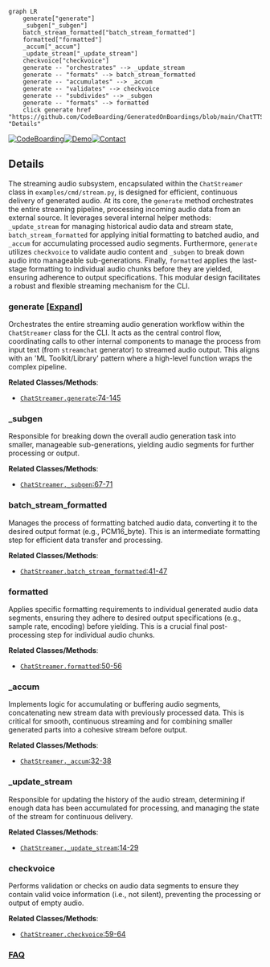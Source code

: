 ```mermaid
graph LR
    generate["generate"]
    _subgen["_subgen"]
    batch_stream_formatted["batch_stream_formatted"]
    formatted["formatted"]
    _accum["_accum"]
    _update_stream["_update_stream"]
    checkvoice["checkvoice"]
    generate -- "orchestrates" --> _update_stream
    generate -- "formats" --> batch_stream_formatted
    generate -- "accumulates" --> _accum
    generate -- "validates" --> checkvoice
    generate -- "subdivides" --> _subgen
    generate -- "formats" --> formatted
    click generate href "https://github.com/CodeBoarding/GeneratedOnBoardings/blob/main/ChatTTS/generate.md" "Details"
```

[![CodeBoarding](https://img.shields.io/badge/Generated%20by-CodeBoarding-9cf?style=flat-square)](https://github.com/CodeBoarding/CodeBoarding)[![Demo](https://img.shields.io/badge/Try%20our-Demo-blue?style=flat-square)](https://www.codeboarding.org/demo)[![Contact](https://img.shields.io/badge/Contact%20us%20-%20contact@codeboarding.org-lightgrey?style=flat-square)](mailto:contact@codeboarding.org)

## Details

The streaming audio subsystem, encapsulated within the `ChatStreamer` class in `examples/cmd/stream.py`, is designed for efficient, continuous delivery of generated audio. At its core, the `generate` method orchestrates the entire streaming pipeline, processing incoming audio data from an external source. It leverages several internal helper methods: `_update_stream` for managing historical audio data and stream state, `batch_stream_formatted` for applying initial formatting to batched audio, and `_accum` for accumulating processed audio segments. Furthermore, `generate` utilizes `checkvoice` to validate audio content and `_subgen` to break down audio into manageable sub-generations. Finally, `formatted` applies the last-stage formatting to individual audio chunks before they are yielded, ensuring adherence to output specifications. This modular design facilitates a robust and flexible streaming mechanism for the CLI.

### generate [[Expand]](./generate.md)
Orchestrates the entire streaming audio generation workflow within the `ChatStreamer` class for the CLI. It acts as the central control flow, coordinating calls to other internal components to manage the process from input text (from `streamchat` generator) to streamed audio output. This aligns with an 'ML Toolkit/Library' pattern where a high-level function wraps the complex pipeline.


**Related Classes/Methods**:

- <a href="git@github.com:2noise/ChatTTS.git/blob/main/temp/66139c40963e46aca2622f4704dac99e/examples/cmd/stream.py#L74-L145" target="_blank" rel="noopener noreferrer">`ChatStreamer.generate`:74-145</a>


### _subgen
Responsible for breaking down the overall audio generation task into smaller, manageable sub-generations, yielding audio segments for further processing or output.


**Related Classes/Methods**:

- <a href="git@github.com:2noise/ChatTTS.git/blob/main/temp/66139c40963e46aca2622f4704dac99e/examples/cmd/stream.py#L67-L71" target="_blank" rel="noopener noreferrer">`ChatStreamer._subgen`:67-71</a>


### batch_stream_formatted
Manages the process of formatting batched audio data, converting it to the desired output format (e.g., PCM16_byte). This is an intermediate formatting step for efficient data transfer and processing.


**Related Classes/Methods**:

- <a href="git@github.com:2noise/ChatTTS.git/blob/main/temp/66139c40963e46aca2622f4704dac99e/examples/cmd/stream.py#L41-L47" target="_blank" rel="noopener noreferrer">`ChatStreamer.batch_stream_formatted`:41-47</a>


### formatted
Applies specific formatting requirements to individual generated audio data segments, ensuring they adhere to desired output specifications (e.g., sample rate, encoding) before yielding. This is a crucial final post-processing step for individual audio chunks.


**Related Classes/Methods**:

- <a href="git@github.com:2noise/ChatTTS.git/blob/main/temp/66139c40963e46aca2622f4704dac99e/examples/cmd/stream.py#L50-L56" target="_blank" rel="noopener noreferrer">`ChatStreamer.formatted`:50-56</a>


### _accum
Implements logic for accumulating or buffering audio segments, concatenating new stream data with previously processed data. This is critical for smooth, continuous streaming and for combining smaller generated parts into a cohesive stream before output.


**Related Classes/Methods**:

- <a href="git@github.com:2noise/ChatTTS.git/blob/main/temp/66139c40963e46aca2622f4704dac99e/examples/cmd/stream.py#L32-L38" target="_blank" rel="noopener noreferrer">`ChatStreamer._accum`:32-38</a>


### _update_stream
Responsible for updating the history of the audio stream, determining if enough data has been accumulated for processing, and managing the state of the stream for continuous delivery.


**Related Classes/Methods**:

- <a href="git@github.com:2noise/ChatTTS.git/blob/main/temp/66139c40963e46aca2622f4704dac99e/examples/cmd/stream.py#L14-L29" target="_blank" rel="noopener noreferrer">`ChatStreamer._update_stream`:14-29</a>


### checkvoice
Performs validation or checks on audio data segments to ensure they contain valid voice information (i.e., not silent), preventing the processing or output of empty audio.


**Related Classes/Methods**:

- <a href="git@github.com:2noise/ChatTTS.git/blob/main/temp/66139c40963e46aca2622f4704dac99e/examples/cmd/stream.py#L59-L64" target="_blank" rel="noopener noreferrer">`ChatStreamer.checkvoice`:59-64</a>




### [FAQ](https://github.com/CodeBoarding/GeneratedOnBoardings/tree/main?tab=readme-ov-file#faq)
